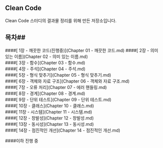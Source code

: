 ## Clean Code ##
Clean Code 스터디의 결과물 정리를 위해 만든 저장소입니다. 

## 목차##
####[ 1장 - 깨끗한 코드(진행중)](Chapter 01 - 깨끗한 코드.md)
####[ 2장 - 의미 있는 이름](Chapter 02 - 의미 있는 이름.md)  
####[ 3장 - 함수](Chapter 03 - 함수.md)  
####[ 4장 - 주석](Chapter 04 - 주석.md)  
####[ 5장 - 형식 맞추기](Chapter 05 - 형식 맞추기.md)  
####[ 6장 - 객체와 자료 구조](Chapter 06 - 객체와 자료 구조.md)  
####[ 7장 - 오류 처리](Chapter 07 - 에러 핸들링.md)  
####[ 8장 - 경계](Chapter 08 - 경계.md)  
####[ 9장 - 단위 테스트](Chapter 09 - 단위 테스트.md)  
####[ 10장 - 클래스](Chapter 10 - 클래스.md)  
####[ 11장 - 시스템](Chapter 11 - 시스템.md)  
####[ 12장 - 창발성](Chapter 12 - 창발성.md)  
####[ 13장 - 동시성](Chapter 13 - 동시성.md)  
####[ 14장 - 점진적인 개선](Chapter 14 - 점진적인 개선.md)  

####이하 진행 중
